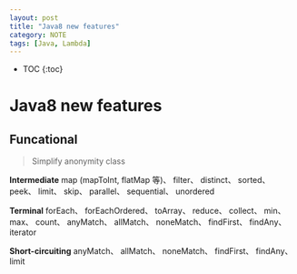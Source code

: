 ```yaml
---
layout: post
title: "Java8 new features"
category: NOTE
tags: [Java, Lambda]
---
```

* TOC
{:toc}

# Java8 new features
## Funcational
> Simplify anonymity class

**Intermediate**
map (mapToInt, flatMap 等)、 filter、 distinct、 sorted、 peek、 limit、 skip、 parallel、 sequential、 unordered

**Terminal**
forEach、 forEachOrdered、 toArray、 reduce、 collect、 min、 max、 count、 anyMatch、 allMatch、 noneMatch、 findFirst、 findAny、 iterator

**Short-circuiting**
anyMatch、 allMatch、 noneMatch、 findFirst、 findAny、 limit

````
